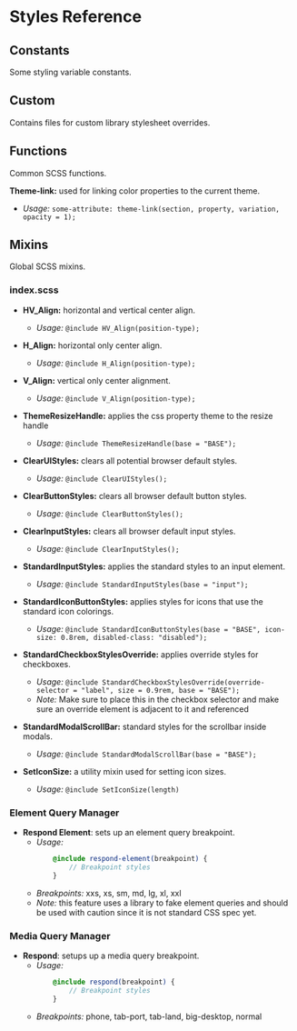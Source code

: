 # Styles Reference

## Constants

Some styling variable constants. 


## Custom

Contains files for custom library stylesheet overrides.


## Functions

Common SCSS functions.

**Theme-link:** used for linking color properties to the current theme.
* *Usage:* `some-attribute: theme-link(section, property, variation, opacity = 1);`



## Mixins

Global SCSS mixins.

### index.scss

* **HV_Align:** horizontal and vertical center align.
    * *Usage:* `@include HV_Align(position-type);`

* **H_Align:** horizontal only center align.
    * *Usage:* `@include H_Align(position-type);`

* **V_Align:** vertical only center alignment.
    * *Usage:* `@include V_Align(position-type);`

* **ThemeResizeHandle:** applies the css property theme to the resize handle
    * *Usage:* `@include ThemeResizeHandle(base = "BASE");`

* **ClearUIStyles:** clears all potential browser default styles.
    * *Usage:* `@include ClearUIStyles();`

* **ClearButtonStyles:** clears all browser default button styles.
    * *Usage:* `@include ClearButtonStyles();`

* **ClearInputStyles:** clears all browser default input styles.
    * *Usage:* `@include ClearInputStyles();`

* **StandardInputStyles:** applies the standard styles to an input element.
    * *Usage:* `@include StandardInputStyles(base = "input");`

* **StandardIconButtonStyles:** applies styles for icons that use the standard icon colorings.
    * *Usage:* `@include StandardIconButtonStyles(base = "BASE", icon-size: 0.8rem, disabled-class: "disabled");`

* **StandardCheckboxStylesOverride:** applies override styles for checkboxes.
    * *Usage:* `@include StandardCheckboxStylesOverride(override-selector = "label", size = 0.9rem, base = "BASE");`
    * *Note:* Make sure to place this in the checkbox selector and make sure an override element is adjacent to it and referenced

* **StandardModalScrollBar:** standard styles for the scrollbar inside modals.
    * *Usage:* `@include StandardModalScrollBar(base = "BASE");`

* **SetIconSize:** a utility mixin used for setting icon sizes.
    * *Usage:* `@include SetIconSize(length)`

### Element Query Manager

* **Respond Element**: sets up an element query breakpoint.
    * *Usage:* 
        ```scss
            @include respond-element(breakpoint) { 
                // Breakpoint styles 
            }
        ````
    * *Breakpoints:* xxs, xs, sm, md, lg, xl, xxl
    * *Note:* this feature uses a library to fake element queries and should be used with caution since it is not standard CSS spec yet.

### Media Query Manager

* **Respond**: setups up a media query breakpoint.
    * *Usage:*
        ```scss
            @include respond(breakpoint) { 
                // Breakpoint styles 
            }
        ````
    * *Breakpoints:* phone, tab-port, tab-land, big-desktop, normal